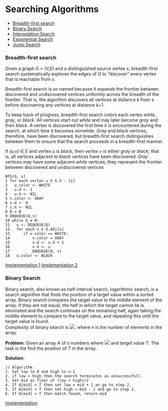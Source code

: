 # Searching Algorithms
- [Breadth-first search](#breadth-first-search)
- [Binary Search](#binary-search)
- [Interpolation Search](#interpolation-search)
- [Exponential Search](#exponential-search)
- [Jump Search](#jump-search)

### Breadth-first search

Given a graph *G = (V,E)* and a distinguished source vertex *s*, breadth-first
search systematically explores the edges of *G* to “discover” every vertex that is
reachable from *s*.

Breadth-first search is so named because it expands the frontier between discovered
and undiscovered vertices uniformly across the breadth of the frontier. That
is, the algorithm discovers all vertices at distance *k* from s before discovering any
vertices at distance *k+1*.

To keep track of progress, breadth-first search colors each vertex *white*, *gray*, or
*black*. All vertices start out *white* and may later become *gray* and then *black*. A
vertex is discovered the first time it is encountered during the search, at which time
it becomes nonwhite. *Gray* and *black* vertices, therefore, have been discovered, but
breadth-first search distinguishes between them to ensure that the search proceeds
in a breadth-first manner. 

If *(u,v)* ∈ *E* and vertex *u* is *black*, then vertex *v* 
is either *gray* or *black*; that is, all vertices adjacent to *black* vertices have been
discovered. *Gray* vertices may have some adjacent *white* vertices; they represent
the frontier between discovered and undiscovered vertices

```
BFS(G, s)
1 for each vertex u ∈ G.V - {s}
2   u.color <- WHITE
3   u.d <- 1
4   u.π <- NIL
5 s.color <- GRAY
6 s.d <- 0
7 s.π <- NIL
8 Q = Ø
9 ENQUEUE(Q,s)
10 while Q ≠ Ø:
11   u <- DEQUEUE(Q)
12   for each v ∈ G.Adj[u]
13      if v.color == WHITE:
14          v.color = GRAY
15          v.d <- u.d + 1
16          v.π <- u
17          ENQUEUE(Q, v)
18   u.color <- BLACK
```

[Implementation 1](./breath_first_search.py)
[Implementation 2](./bfs.py)

### Binary Search
Binary search, also known as half-interval search, logarithmic search, is a search algorithm that finds the position of a target value within a sorted array. Binary search compares the target value to the middle element of the array.
If they are not equal, the half in which the target cannot lie is eliminated and the search continues on the remaining half, again taking the middle element to compare to the target value, and repeating this until the target value is found.\
Complexity of binary search is <img src="https://render.githubusercontent.com/render/math?math=O(log_2 n)">.  where *n* is the number of elements in the array.

**Problem:**
Given an array A of *n* numbers where <img src="https://render.githubusercontent.com/render/math?math=A_0\leq A_1 \leq A_2 .... \leq A_{n-1}"> and target value T. The task is the find the position of *T* in the array.

**Solution:**
```
// Algorithm
1. Set low to 0 and high to n-1
2. if low > high then the search terminates as unsuccessfull.
3. Set mid as floor of (low + high)/2  
4. If A[mid] < T then set low = mid + 1 an go to step 2.
5. If A[mid] > T then set high = mid - 1 and go to step 2.
6. If A[mid] = T then match found, return mid
```

[Implementation](./binary_search.py)